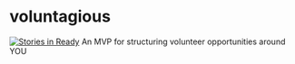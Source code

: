 # voluntagious
[![Stories in Ready](https://badge.waffle.io/ashumz/voluntagious.svg?label=build&title=Build)](http://waffle.io/ashumz/voluntagious)
An MVP for structuring volunteer opportunities around YOU
